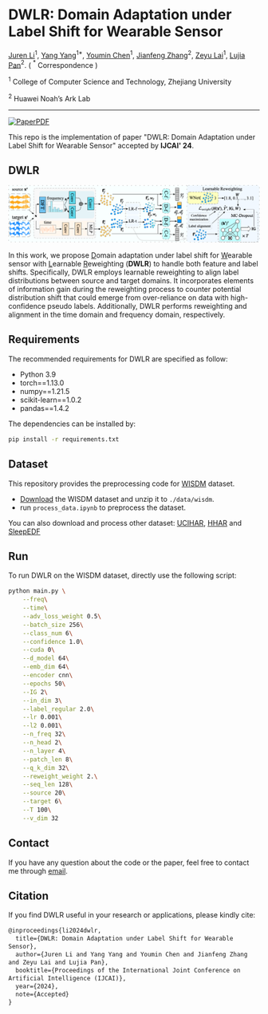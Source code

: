 # DWLR: Domain Adaptation under Label Shift for Wearable Sensor

[Juren Li](jrlee@zju.edu.cn)$^1$, [Yang Yang](yangya@zju.edu.cn)$^{1*}$, [Youmin Chen](youminchen@zju.edu.cn)$^1$, [Jianfeng Zhang](zhangjianfeng3@huawei.com)$^2$, [Zeyu Lai](jerrylai@zju.edu.cn)$^1$, [Lujia Pan](panlujia@huawei.com)$^2$. ( $^*$ Correspondence )

$^1$ College of Computer Science and Technology, Zhejiang University

$^2$ Huawei Noah’s Ark Lab

---
[![PaperPDF](https://img.shields.io/badge/Paper-PDF-red)](https://yangy.org/works/domain/IJCAI24_DWLR.pdf)

This repo is the implementation of paper "DWLR: Domain Adaptation under Label Shift for Wearable Sensor" accepted by **IJCAI' 24**.


## DWLR
![Framework](./assets/DWLR.png)

In this work, we propose <u>D</u>omain adaptation under label shift for <u>W</u>earable sensor with <u>L</u>earnable <u>R</u>eweighting (**DWLR**) to handle both feature and label shifts. 
Specifically, DWLR employs learnable reweighting to align label distributions between source and target domains. 
It incorporates elements of information gain during the reweighting process to counter potential distribution shift that could emerge from over-reliance on data with high-confidence pseudo labels. 
Additionally, DWLR performs reweighting and alignment in the time domain and frequency domain, respectively.

## Requirements
The recommended requirements for DWLR are specified as follow:
- Python 3.9
- torch==1.13.0
- numpy==1.21.5
- scikit-learn==1.0.2
- pandas==1.4.2

The dependencies can be installed by:

 ```bash
pip install -r requirements.txt
 ```

## Dataset

This repository provides the preprocessing code for [WISDM](https://www.cis.fordham.edu/wisdm/includes/files/sensorKDD-2010.pdf) dataset.

- [Download](https://www.cis.fordham.edu/wisdm/dataset.php) the WISDM dataset and unzip it to ``./data/wisdm``.
- run ``process_data.ipynb`` to preprocess the dataset.

You can also download and process other dataset: [UCIHAR](https://archive.ics.uci.edu/dataset/240/human+activity+recognition+using+smartphones), [HHAR](https://archive.ics.uci.edu/dataset/344/heterogeneity+activity+recognition) and [SleepEDF](https://physionet.org/content/sleep-edf/1.0.0/)

## Run
To run DWLR on the WISDM dataset, directly use the following script:
```bash
python main.py \
    --freq\
    --time\
    --adv_loss_weight 0.5\
    --batch_size 256\
    --class_num 6\
    --confidence 1.0\
    --cuda 0\
    --d_model 64\
    --emb_dim 64\
    --encoder cnn\
    --epochs 50\
    --IG 2\
    --in_dim 3\
    --label_regular 2.0\
    --lr 0.001\
    --l2 0.001\
    --n_freq 32\
    --n_head 2\
    --n_layer 4\
    --patch_len 8\
    --q_k_dim 32\
    --reweight_weight 2.\
    --seq_len 128\
    --source 20\
    --target 6\
    --T 100\
    --v_dim 32
```

## Contact
If you have any question about the code or the paper, feel free to contact me through [email](mailto:jrlee@zju.edu.cn).


## Citation

If you find DWLR useful in your research or applications, please kindly cite:

```
@inproceedings{li2024dwlr,
  title={DWLR: Domain Adaptation under Label Shift for Wearable Sensor},
  author={Juren Li and Yang Yang and Youmin Chen and Jianfeng Zhang and Zeyu Lai and Lujia Pan},
  booktitle={Proceedings of the International Joint Conference on Artificial Intelligence (IJCAI)},
  year={2024},
  note={Accepted}
}
```
